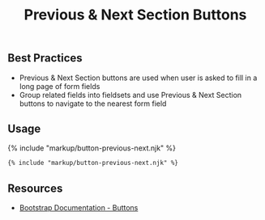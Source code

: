 ﻿---
title: Previous & Next Section Buttons
summary: Previous & Next Section buttons allow users to navigate related form fields.
tags: components, buttons
layout: guide
eleventyNavigation:
  key: Previous & Next Section Buttons
  parent: Components
  order: 100
  excerpt: Previous & Next Section buttons allow users to navigate related form fields.
  img: /img/illustrations/illus-button-prev-next-sections.svg
---

## Best Practices
- Previous & Next Section buttons are used when user is asked to fill in a long page of form fields
- Group related fields into fieldsets and use Previous & Next Section buttons to navigate to the nearest form field 

## Usage

{% include "markup/button-previous-next.njk" %}

``` html
{% include "markup/button-previous-next.njk" %}
```

## Resources

* <a href="https://getbootstrap.com/docs/4.5/components/buttons/" target="_blank">Bootstrap Documentation - Buttons</a>

